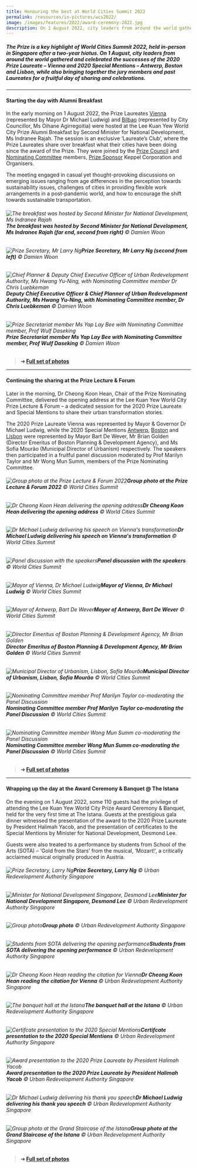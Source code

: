 ```yaml
---
title: Honouring the best at World Cities Summit 2022
permalink: /resources/in-pictures/wcs2022/
image: /images/features/2022/award-ceremony-2022.jpg
description: On 1 August 2022, city leaders from around the world gathered in Singapore to celebrate the successes of the 2020 Prize Laureate – Vienna and Special Mentions – Antwerp, Boston and Lisbon. Missed the event? Relive the day in this special photo report. 
---
```


##### The Prize is a key highlight of World Cities Summit 2022, held in-person in Singapore after a two-year hiatus. On 1 August, city leaders from around the world gathered and celebrated the successes of the 2020 Prize Laureate – Vienna and 2020 Special Mentions – Antwerp, Boston and Lisbon, while also bringing together the jury members and past Laureates for a fruitful day of sharing and celebrations.

---

#### **Starting the day with Alumni Breakfast** 

In the early morning on 1 August 2022, the Prize Laureates [Vienna](/vienna/) (represented by Mayor Dr Michael Ludwig) and [Bilbao](/bilbao/) (represented by City Councillor, Ms Oihane Agirregoitia) were hosted at the Lee Kuan Yew World City Prize Alumni Breakfast by Second Minister for National Development, Ms Indranee Rajah. The session is an exclusive ‘Laureate’s Club’, where the Prize Laureates share over breakfast what their cities have been doing since the award of the Prize. They were joined by the [Prize Council](/prize-council/) and [Nominating Committee](/nominating-committee/) members, [Prize Sponsor](/prize-sponsor/) Keppel Corporation and Organisers.

The meeting engaged in casual yet thought-provoking discussions on emerging issues ranging from age differences in the perception towards sustainability issues, challenges of cities in providing flexible work arrangements in a post-pandemic world, and how to encourage the shift towards sustainable transportation.

###### ![The breakfast was hosted by Second Minister for National Development, Ms Indranee Rajah](/images/features/2022/alumni-bf-1.jpg/)**The breakfast was hosted by Second Minister for National Development, Ms Indranee Rajah (far end, second from right)** © Damien Woon

###### ![Prize Secretary, Mr Larry Ng](/images/features/2022/alumni-bf-2.jpg/)**Prize Secretary, Mr Larry Ng (second from left)** © Damien Woon

###### ![Chief Planner & Deputy Chief Executive Officer of Urban Redevelopment Authority, Ms Hwang Yu-Ning, with Nominating Committee member Dr Chris Luebkeman](/images/features/2022/alumni-bf-3.jpg/)**Deputy Chief Executive Officer & Chief Planner of Urban Redevelopment Authority, Ms Hwang Yu-Ning, with Nominating Committee member, Dr Chris Luebkeman** © Damien Woon

###### ![Prize Secretariat member Ms Yap Lay Bee with Nominating Committee member, Prof Wulf Daseking](/images/features/2022/alumni-bf-4.jpg/)**Prize Secretariat member Ms Yap Lay Bee with Nominating Committee member, Prof Wulf Daseking** © Damien Woon

> **➜ [Full set of photos](https://www.facebook.com/media/set/?set=a.147532667895364&type=3)**

---

#### **Continuing the sharing at the Prize Lecture & Forum** 

Later in the morning, Dr Cheong Koon Hean, Chair of the Prize Nominating Committee, delivered the opening address at the Lee Kuan Yew World City Prize Lecture & Forum – a dedicated session for the 2020 Prize Laureate and Special Mentions to share their urban transformation stories.

The 2020 Prize Laureate Vienna was represented by Mayor & Governor Dr Michael Ludwig, while the 2020 Special Mentions [Antwerp](/antwerp/), [Boston](/boston/) and [Lisbon](/lisbon/) were represented by Mayor Bart De Wever, Mr Brian Golden (Director Emeritus of Boston Planning & Development Agency), and Ms Sofia Mourão (Municipal Director of Urbanism) respectively. The speakers then participated in a fruitful panel discussion moderated by Prof Marilyn Taylor and Mr Wong Mun Summ, members of the Prize Nominating Committee.

###### ![Group photo at the Prize Lecture & Forum 2022](/images/features/2022/prize-lecture-1.jpg/)**Group photo at the Prize Lecture & Forum 2022** © World Cities Summit

###### ![Dr Cheong Koon Hean delivering the opening address](/images/features/2022/prize-lecture-2.jpg/)**Dr Cheong Koon Hean delivering the opening address** © World Cities Summit

###### ![Dr Michael Ludwig delivering his speech on Vienna's transformation](/images/features/2022/prize-lecture-3.jpg/)**Dr Michael Ludwig delivering his speech on Vienna's transformation** © World Cities Summit

###### ![Panel discussion with the speakers](/images/features/2022/prize-lecture-4.jpg/)**Panel discussion with the speakers** © World Cities Summit

###### ![Mayor of Vienna, Dr Michael Ludwig](/images/features/2022/prize-lecture-5.jpg/)**Mayor of Vienna, Dr Michael Ludwig** © World Cities Summit

###### ![Mayor of Antwerp, Bart De Wever](/images/features/2022/prize-lecture-6.jpg/)**Mayor of Antwerp, Bart De Wever** © World Cities Summit

###### ![Director Emeritus of Boston Planning & Development Agency, Mr Brian Golden](/images/features/2022/prize-lecture-7.jpg/)**Director Emeritus of Boston Planning & Development Agency, Mr Brian Golden** © World Cities Summit

###### ![Municipal Director of Urbanism, Lisbon, Sofia Mourão](/images/features/2022/prize-lecture-8.jpg/)**Municipal Director of Urbanism, Lisbon, Sofia Mourão** © World Cities Summit

###### ![Nominating Committee member Prof Marilyn Taylor co-moderating the Panel Discussion](/images/features/2022/prize-lecture-9.jpg/)**Nominating Committee member Prof Marilyn Taylor co-moderating the Panel Discussion** © World Cities Summit

###### ![Nominating Committee member Wong Mun Summ co-moderating the Panel Discussion](/images/features/2022/prize-lecture-10.jpg/)**Nominating Committee member Wong Mun Summ co-moderating the Panel Discussion** © World Cities Summit

> **➜ [Full set of photos](https://www.facebook.com/media/set/?set=a.147532667895364&type=3)**

---

#### **Wrapping up the day at the Award Ceremony & Banquet @ The Istana** 

On the evening on 1 August 2022, some 110 guests had the privilege of attending the Lee Kuan Yew World City Prize Award Ceremony & Banquet, held for the very first time at The Istana. Guests at the prestigious gala dinner witnessed the presentation of the award to the 2020 Prize Laureate by President Halimah Yacob, and the presentation of certificates to the Special Mentions by Minister for National Development, Desmond Lee.

Guests were also treated to a performance by students from School of the Arts (SOTA) – ‘Gold from the Stars’ from the musical, ‘Mozart!’, a critically acclaimed musical originally produced in Austria.

###### ![Prize Secretary, Larry Ng](/images/features/2022/award-ceremony-1.jpg/)**Prize Secretary, Larry Ng** © Urban Redevelopment Authority Singapore

###### ![Minister for National Development Singapore, Desmond Lee](/images/features/2022/award-ceremony-2.jpg/)**Minister for National Development Singapore, Desmond Lee** © Urban Redevelopment Authority Singapore

###### ![Group photo](/images/features/2022/award-ceremony-3.jpg/)**Group photo** © Urban Redevelopment Authority Singapore

###### ![Students from SOTA delivering the opening performance](/images/features/2022/award-ceremony-4.jpg/)**Students from SOTA delivering the opening performance** © Urban Redevelopment Authority Singapore

###### ![Dr Cheong Koon Hean reading the citation for Vienna](/images/features/2022/award-ceremony-5.jpg/)**Dr Cheong Koon Hean reading the citation for Vienna** © Urban Redevelopment Authority Singapore

###### ![The banquet hall at the Istana](/images/features/2022/award-ceremony-6.jpg/)**The banquet hall at the Istana** © Urban Redevelopment Authority Singapore

###### ![Certifcate presentation to the 2020 Special Mentions](/images/features/2022/award-ceremony-7.jpg/)**Certifcate presentation to the 2020 Special Mentions** © Urban Redevelopment Authority Singapore

###### ![Award presentation to the 2020 Prize Laureate by President Halimah Yacob](/images/features/2022/award-ceremony-8.jpg/)**Award presentation to the 2020 Prize Laureate by President Halimah Yacob** © Urban Redevelopment Authority Singapore

###### ![Dr Michael Ludwig delivering his thank you speech](/images/features/2022/award-ceremony-9.jpg/)**Dr Michael Ludwig delivering his thank you speech** © Urban Redevelopment Authority Singapore

###### ![Group photo at the Grand Staircase of the Istana](/images/features/2022/award-ceremony-10.jpg/)**Group photo at the Grand Staircase of the Istana** © Urban Redevelopment Authority Singapore

> **➜ [Full set of photos](https://www.facebook.com/media/set/?set=a.147532667895364&type=3)**
> 
